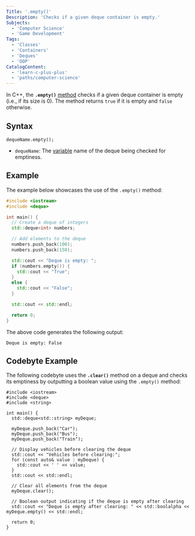 ```yaml
---
Title: '.empty()'
Description: 'Checks if a given deque container is empty.'
Subjects:
  - 'Computer Science'
  - 'Game Development'
Tags:
  - 'Classes'
  - 'Containers'
  - 'Deques'
  - 'OOP'
CatalogContent:
  - 'learn-c-plus-plus'
  - 'paths/computer-science'
---
```


In C++, the **`.empty()`** [method](https://www.codecademy.com/resources/docs/cpp/methods) checks if a given deque container is empty (i.e., if its size is 0). The method returns `true` if it is empty and `false` otherwise.

## Syntax

```pseudo
dequeName.empty();
```

- `dequeName`: The [variable](https://www.codecademy.com/resources/docs/cpp/variables) name of the deque being checked for emptiness.

## Example

The example below showcases the use of the `.empty()` method:

```cpp
#include <iostream>
#include <deque>

int main() {
  // Create a deque of integers
  std::deque<int> numbers;

  // Add elements to the deque
  numbers.push_back(100);
  numbers.push_back(150);

  std::cout << "Deque is empty: ";
  if (numbers.empty()) {
    std::cout << "True";
  }
  else {
    std::cout << "False";
  }

  std::cout << std::endl;

  return 0;
}
```

The above code generates the following output:

```shell
Deque is empty: False
```

## Codebyte Example

The following codebyte uses the **`.clear()`** method on a deque and checks its emptiness by outputting a boolean value using the `.empty()` method:

```codebyte/cpp
#include <iostream>
#include <deque>
#include <string>

int main() {
  std::deque<std::string> myDeque;

  myDeque.push_back("Car");
  myDeque.push_back("Bus");
  myDeque.push_back("Train");

  // Display vehicles before clearing the deque
  std::cout << "Vehicles before clearing:";
  for (const auto& value : myDeque) {
    std::cout << ' ' << value;
  }
  std::cout << std::endl;

  // Clear all elements from the deque
  myDeque.clear();

  // Boolean output indicating if the deque is empty after clearing
  std::cout << "Deque is empty after clearing: " << std::boolalpha << myDeque.empty() << std::endl;

  return 0;
}
```
